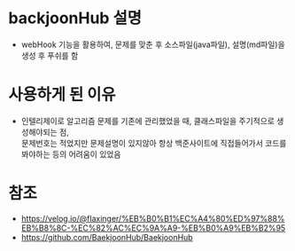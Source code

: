 # backjoonHub 설명
- webHook 기능을 활용하여, 문제를 맞춘 후 소스파일(java파일), 설명(md파일)을 생성 후 푸쉬를 함 <br>

# 사용하게 된 이유
- 인텔리제이로 알고리즘 문제를 기존에 관리했었을 때, 클래스파일을 주기적으로 생성해야되는 점, <br>
문제번호는 적었지만 문제설명이 있지않아 항상 백준사이트에 직접들어가서 코드를 봐야하는 등의 어려움이 있었음

# 참조
- https://velog.io/@flaxinger/%EB%B0%B1%EC%A4%80%ED%97%88%EB%B8%8C-%EC%82%AC%EC%9A%A9-%EB%B0%A9%EB%B2%95
- https://github.com/BaekjoonHub/BaekjoonHub

